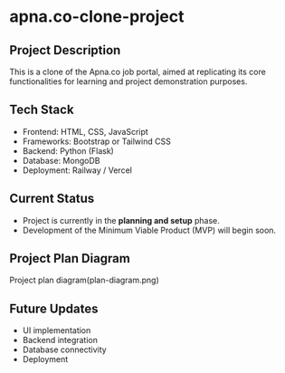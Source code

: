 # apna.co-clone-project

## Project Description
This is a clone of the Apna.co job portal, aimed at replicating its core functionalities for learning and project demonstration purposes.

## Tech Stack
- Frontend: HTML, CSS, JavaScript
- Frameworks: Bootstrap or Tailwind CSS
- Backend: Python (Flask)
- Database: MongoDB
- Deployment: Railway / Vercel

## Current Status
- Project is currently in the **planning and setup** phase.
- Development of the Minimum Viable Product (MVP) will begin soon.

## Project Plan Diagram
Project plan diagram(plan-diagram.png)

## Future Updates
- UI implementation
- Backend integration
- Database connectivity
- Deployment
